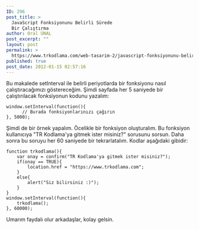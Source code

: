 ```yaml
---
ID: 296
post_title: >
  JavaScript Fonksiyonunu Belirli Sürede
  Bir Çalıştırma
author: Oral ÜNAL
post_excerpt: ""
layout: post
permalink: >
  https://www.trkodlama.com/web-tasarim-2/javascript-fonksiyonunu-belirli-surede-bir-calistirma-296.html
published: true
post_date: 2012-01-15 02:57:16
---
```

Bu makalede setInterval ile belirli periyotlarda bir fonksiyonu nasıl çalıştıracağımızı göstereceğim. Şimdi sayfada her 5 saniyede bir çalıştırılacak fonksiyonun kodunu yazalım:
<pre class="line-numbers"><code class="language-javascript">window.setInterval(function(){
      // Burada fonksiyonlarınızı çağırın
}, 5000);</code></pre>
Şimdi de bir örnek yapalım. Öcelikle bir fonksiyon oluşturalım. Bu fonksiyon kullanıcıya "TR Kodlama'ya gitmek ister misiniz?" sorusunu sorsun. Daha sonra bu soruyu her 60 saniyede bir tekrarlatalım. Kodlar aşağıdaki gibidir:
<pre class="line-numbers" data-line="12"><code class="language-javascript">function trkodlama(){
    var onay = confirm("TR Kodlama'ya gitmek ister misiniz?");
    if(onay == TRUE){
        location.href = "https://www.trkodlama.com";
    }
    else{
        alert("Siz bilirsiniz :)");
    }
}
window.setInterval(function(){
    trkodlama();
}, 60000);</code></pre>
Umarım faydalı olur arkadaşlar, kolay gelsin.